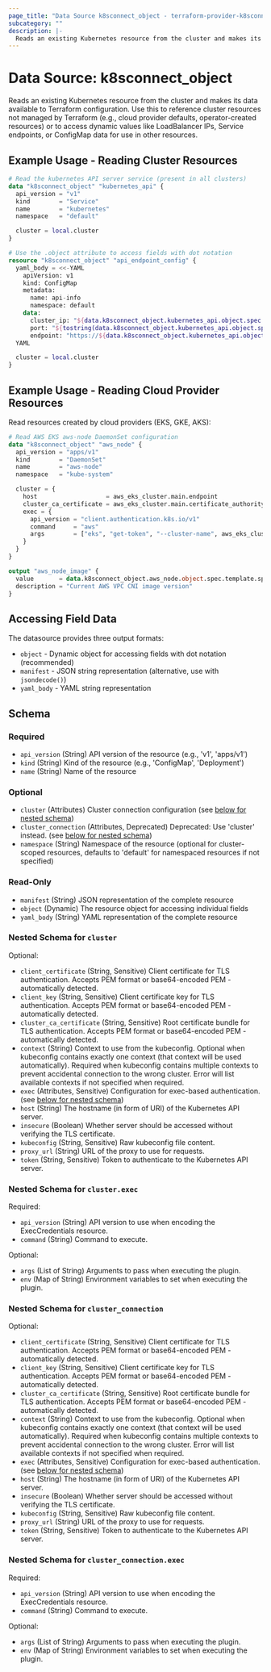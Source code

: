 ```yaml
---
page_title: "Data Source k8sconnect_object - terraform-provider-k8sconnect"
subcategory: ""
description: |-
  Reads an existing Kubernetes resource from the cluster and makes its data available to Terraform configuration. Use this to reference cluster resources not managed by Terraform (e.g., cloud provider defaults, operator-created resources) or to access dynamic values like LoadBalancer IPs, Service endpoints, or ConfigMap data for use in other resources.
---
```


# Data Source: k8sconnect_object

Reads an existing Kubernetes resource from the cluster and makes its data available to Terraform configuration. Use this to reference cluster resources not managed by Terraform (e.g., cloud provider defaults, operator-created resources) or to access dynamic values like LoadBalancer IPs, Service endpoints, or ConfigMap data for use in other resources.

## Example Usage - Reading Cluster Resources

<!-- runnable-test: object-datasource-read-service -->
```terraform
# Read the kubernetes API server service (present in all clusters)
data "k8sconnect_object" "kubernetes_api" {
  api_version = "v1"
  kind        = "Service"
  name        = "kubernetes"
  namespace   = "default"

  cluster = local.cluster
}

# Use the .object attribute to access fields with dot notation
resource "k8sconnect_object" "api_endpoint_config" {
  yaml_body = <<-YAML
    apiVersion: v1
    kind: ConfigMap
    metadata:
      name: api-info
      namespace: default
    data:
      cluster_ip: "${data.k8sconnect_object.kubernetes_api.object.spec.clusterIP}"
      port: "${tostring(data.k8sconnect_object.kubernetes_api.object.spec.ports[0].port)}"
      endpoint: "https://${data.k8sconnect_object.kubernetes_api.object.spec.clusterIP}:${tostring(data.k8sconnect_object.kubernetes_api.object.spec.ports[0].port)}"
  YAML

  cluster = local.cluster
}
```
<!-- /runnable-test -->

## Example Usage - Reading Cloud Provider Resources

Read resources created by cloud providers (EKS, GKE, AKS):

```terraform
# Read AWS EKS aws-node DaemonSet configuration
data "k8sconnect_object" "aws_node" {
  api_version = "apps/v1"
  kind        = "DaemonSet"
  name        = "aws-node"
  namespace   = "kube-system"

  cluster = {
    host                   = aws_eks_cluster.main.endpoint
    cluster_ca_certificate = aws_eks_cluster.main.certificate_authority[0].data
    exec = {
      api_version = "client.authentication.k8s.io/v1"
      command     = "aws"
      args        = ["eks", "get-token", "--cluster-name", aws_eks_cluster.main.name]
    }
  }
}

output "aws_node_image" {
  value       = data.k8sconnect_object.aws_node.object.spec.template.spec.containers[0].image
  description = "Current AWS VPC CNI image version"
}
```

## Accessing Field Data

The datasource provides three output formats:

- `object` - Dynamic object for accessing fields with dot notation (recommended)
- `manifest` - JSON string representation (alternative, use with `jsondecode()`)
- `yaml_body` - YAML string representation

<!-- schema generated by tfplugindocs -->
## Schema

### Required

- `api_version` (String) API version of the resource (e.g., 'v1', 'apps/v1')
- `kind` (String) Kind of the resource (e.g., 'ConfigMap', 'Deployment')
- `name` (String) Name of the resource

### Optional

- `cluster` (Attributes) Cluster connection configuration (see [below for nested schema](#nestedatt--cluster))
- `cluster_connection` (Attributes, Deprecated) Deprecated: Use 'cluster' instead. (see [below for nested schema](#nestedatt--cluster_connection))
- `namespace` (String) Namespace of the resource (optional for cluster-scoped resources, defaults to 'default' for namespaced resources if not specified)

### Read-Only

- `manifest` (String) JSON representation of the complete resource
- `object` (Dynamic) The resource object for accessing individual fields
- `yaml_body` (String) YAML representation of the complete resource

<a id="nestedatt--cluster"></a>
### Nested Schema for `cluster`

Optional:

- `client_certificate` (String, Sensitive) Client certificate for TLS authentication. Accepts PEM format or base64-encoded PEM - automatically detected.
- `client_key` (String, Sensitive) Client certificate key for TLS authentication. Accepts PEM format or base64-encoded PEM - automatically detected.
- `cluster_ca_certificate` (String, Sensitive) Root certificate bundle for TLS authentication. Accepts PEM format or base64-encoded PEM - automatically detected.
- `context` (String) Context to use from the kubeconfig. Optional when kubeconfig contains exactly one context (that context will be used automatically). Required when kubeconfig contains multiple contexts to prevent accidental connection to the wrong cluster. Error will list available contexts if not specified when required.
- `exec` (Attributes, Sensitive) Configuration for exec-based authentication. (see [below for nested schema](#nestedatt--cluster--exec))
- `host` (String) The hostname (in form of URI) of the Kubernetes API server.
- `insecure` (Boolean) Whether server should be accessed without verifying the TLS certificate.
- `kubeconfig` (String, Sensitive) Raw kubeconfig file content.
- `proxy_url` (String) URL of the proxy to use for requests.
- `token` (String, Sensitive) Token to authenticate to the Kubernetes API server.

<a id="nestedatt--cluster--exec"></a>
### Nested Schema for `cluster.exec`

Required:

- `api_version` (String) API version to use when encoding the ExecCredentials resource.
- `command` (String) Command to execute.

Optional:

- `args` (List of String) Arguments to pass when executing the plugin.
- `env` (Map of String) Environment variables to set when executing the plugin.



<a id="nestedatt--cluster_connection"></a>
### Nested Schema for `cluster_connection`

Optional:

- `client_certificate` (String, Sensitive) Client certificate for TLS authentication. Accepts PEM format or base64-encoded PEM - automatically detected.
- `client_key` (String, Sensitive) Client certificate key for TLS authentication. Accepts PEM format or base64-encoded PEM - automatically detected.
- `cluster_ca_certificate` (String, Sensitive) Root certificate bundle for TLS authentication. Accepts PEM format or base64-encoded PEM - automatically detected.
- `context` (String) Context to use from the kubeconfig. Optional when kubeconfig contains exactly one context (that context will be used automatically). Required when kubeconfig contains multiple contexts to prevent accidental connection to the wrong cluster. Error will list available contexts if not specified when required.
- `exec` (Attributes, Sensitive) Configuration for exec-based authentication. (see [below for nested schema](#nestedatt--cluster_connection--exec))
- `host` (String) The hostname (in form of URI) of the Kubernetes API server.
- `insecure` (Boolean) Whether server should be accessed without verifying the TLS certificate.
- `kubeconfig` (String, Sensitive) Raw kubeconfig file content.
- `proxy_url` (String) URL of the proxy to use for requests.
- `token` (String, Sensitive) Token to authenticate to the Kubernetes API server.

<a id="nestedatt--cluster_connection--exec"></a>
### Nested Schema for `cluster_connection.exec`

Required:

- `api_version` (String) API version to use when encoding the ExecCredentials resource.
- `command` (String) Command to execute.

Optional:

- `args` (List of String) Arguments to pass when executing the plugin.
- `env` (Map of String) Environment variables to set when executing the plugin.

